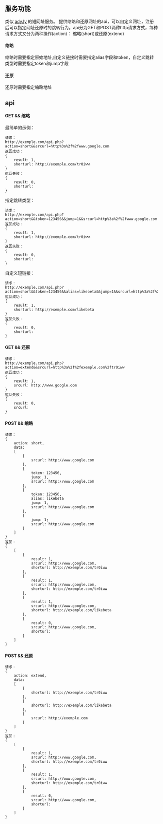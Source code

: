 ## 服务功能

类似 [ady.ly](http://adf.ly/?id=2688008) 的短网址服务。 提供缩略和还原网址的api，可以自定义网址，注册后可以指定网址还原时的跳转行为。api分为GET和POST两种http请求方式，每种请求方式又分为两种操作(action)： 缩略(short)或还原(extend)

#### 缩略

缩略时需要指定原始地址,自定义链接时需要指定alias字段和token，自定义跳转类型时需要指定token和jump字段

#### 还原

还原时需要指定缩略地址


## api

#### GET && 缩略

最简单的示例：

	请求：
	http://exemple.com/api.php?action=short&&srcurl=http%3a%2f%2fwww.google.com
	返回成功：
	{
		result: 1,
		shorturl: http://exemple.com/tr0iww
	}
	返回失败：
	{
		result: 0,
		shorturl: 
	}
指定跳转类型：

	请求：
	http://exemple.com/api.php?action=short&&token=123456&&jump=1&&srcurl=http%3a%2f%2fwww.google.com
	返回成功：
	{
		result: 1,
		shorturl: http://exemple.com/tr0iww
	}
	返回失败：
	{
		result: 0,
		shorturl: 
	}
自定义短链接：

	请求：
	http://exemple.com/api.php?action=short&&token=123456&&alias=likebeta&&jump=1&&srcurl=http%3a%2f%2fwww.ixxoo.me
	返回成功：
	{
		result: 1,
		shorturl: http://exemple.com/likebeta
	}
	返回失败：
	{
		result: 0,
		shorturl: 
	}

#### GET && 还原
	请求：
	http://exemple.com/api.php?action=extend&&srcurl=http%3a%2f%2fexemple.com%2ftr0iww
	返回成功：
	{
		result: 1,
		srcurl: http://www.google.com
	}
	返回失败：
	{
		result: 0,
		srcurl: 
	}

#### POST && 缩略

	请求：
	{
		action: short,
		data:
		[
			{
				srcurl: http://www.google.com
			},
			{
				token: 123456,
				jump: 1,
				srcurl: http://www.google.com
			},
			{
				token: 123456,
				alias: likebeta
				jump: 1,
				srcurl: http://www.google.com
			},
			{
				jump: 1;
				srcurl: http://www.google.com
			}
		]
	}
	返回：
	{
		[
			{
				result: 1,
				srcurl: http://www.google.com,
				shorturl: http://exemple.com/tr0iww
			},
			{
				result: 1,
				srcurl: http://www.google.com,
				shorturl: http://exemple.com/tr0iww
			},
			{
				result: 1,
				srcurl: http://www.google.com,
				shorturl: http://exemple.com/likebeta
			},
			{
				result: 0,
				srcurl: http://www.google.com,
				shorturl: 
			}
		]
	}

#### POST && 还原

	请求：
	{
		action: extend,
		data:
		[
			{
				shorturl: http://exemple.com/tr0iww
			},
			{
				shorturl: http://exemple.com/likebeta
			},
			{
				srcurl: http://exemple.com
			}
		]
	}
	返回：
	{
		[
			{
				result: 1,
				srcurl: http://www.google.com,
				shorturl: http://exemple.com/tr0iww
			},
			{
				result: 1,
				srcurl: http://www.google.com,
				shorturl: http://exemple.com/tr0iww
			},
			{
				result: 0,
				srcurl: http://www.google.com,
				shorturl: 
			}
		]
	}



